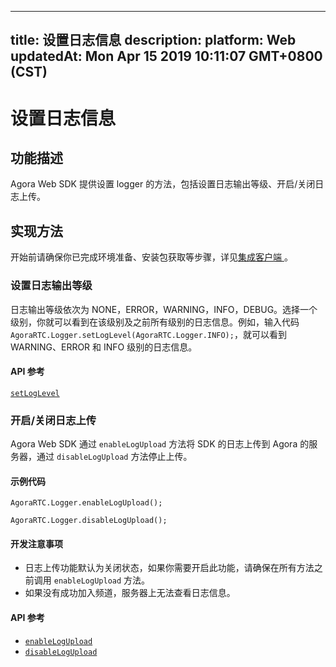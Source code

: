 
---
title: 设置日志信息
description: 
platform: Web
updatedAt: Mon Apr 15 2019 10:11:07 GMT+0800 (CST)
---
# 设置日志信息
## 功能描述
Agora Web SDK 提供设置 logger 的方法，包括设置日志输出等级、开启/关闭日志上传。

## 实现方法
开始前请确保你已完成环境准备、安装包获取等步骤，详见[集成客户端 ](../../cn/Video/web_prepare.md)。

### 设置日志输出等级
日志输出等级依次为 NONE，ERROR，WARNING，INFO，DEBUG。选择一个级别，你就可以看到在该级别及之前所有级别的日志信息。例如，输入代码 `AgoraRTC.Logger.setLogLevel(AgoraRTC.Logger.INFO);`，就可以看到 WARNING、ERROR 和 INFO 级别的日志信息。

#### API 参考

[`setLogLevel`](https://docs.agora.io/cn/Video/API%20Reference/web/modules/agorartc.logger.html#setloglevel)

### 开启/关闭日志上传
Agora Web SDK 通过 `enableLogUpload` 方法将 SDK 的日志上传到 Agora 的服务器，通过 `disableLogUpload` 方法停止上传。

#### 示例代码
`AgoraRTC.Logger.enableLogUpload();`

`AgoraRTC.Logger.disableLogUpload();`

#### 开发注意事项
- 日志上传功能默认为关闭状态，如果你需要开启此功能，请确保在所有方法之前调用 `enableLogUpload` 方法。
- 如果没有成功加入频道，服务器上无法查看日志信息。

#### API 参考

- [`enableLogUpload`](https://docs.agora.io/cn/Video/API%20Reference/web/modules/agorartc.logger.html#enablelogupload)
- [`disableLogUpload`](https://docs.agora.io/cn/Video/API%20Reference/web/modules/agorartc.logger.html#disablelogupload)
